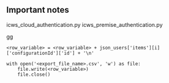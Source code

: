 ## Important notes



icws_cloud_authentication.py
icws_premise_authentication.py

gg
```
<row_variable> = <row_variable> + json_users['items'][i]['configurationId']['id'] + '\n'

with open('<export_file_name>.csv', 'w') as file:
    file.write(<row_variable>)
    file.close()
```
